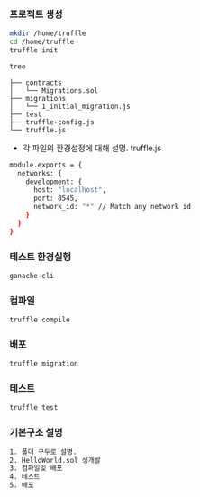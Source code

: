 ### 프로젝트 생성
```bash
mkdir /home/truffle
cd /home/truffle
truffle init
```
 ```bash
tree
```
 ```
├── contracts
│   └── Migrations.sol
├── migrations
│   └── 1_initial_migration.js
├── test
├── truffle-config.js
└── truffle.js
```
* 각 파일의 환경설정에 대해 설명.
 truffle.js 
```bash
module.exports = {
  networks: {
    development: {
      host: "localhost",
      port: 8545,
      network_id: "*" // Match any network id
    }
  }
}
```
 ### 테스트 환경실행
```bash
ganache-cli
```
 ### 컴파일
```bash
truffle compile
```
 ### 배포
```bash
truffle migration
```
 ### 테스트
```bash
truffle test
```
 ### 기본구조 설명
```bash
1. 폴더 구두로 설명.
2. HelloWorld.sol 생개발
3. 컴파일및 배포
4. 테스트
5. 배포
```

